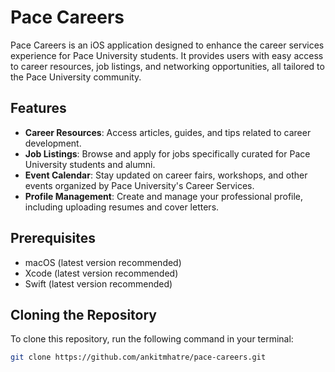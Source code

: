 # Pace Careers

Pace Careers is an iOS application designed to enhance the career services experience for Pace University students. It provides users with easy access to career resources, job listings, and networking opportunities, all tailored to the Pace University community.

## Features

- **Career Resources**: Access articles, guides, and tips related to career development.
- **Job Listings**: Browse and apply for jobs specifically curated for Pace University students and alumni.
- **Event Calendar**: Stay updated on career fairs, workshops, and other events organized by Pace University's Career Services.
- **Profile Management**: Create and manage your professional profile, including uploading resumes and cover letters.

## Prerequisites

- macOS (latest version recommended)
- Xcode (latest version recommended)
- Swift (latest version recommended)

## Cloning the Repository

To clone this repository, run the following command in your terminal:

```bash
git clone https://github.com/ankitmhatre/pace-careers.git
